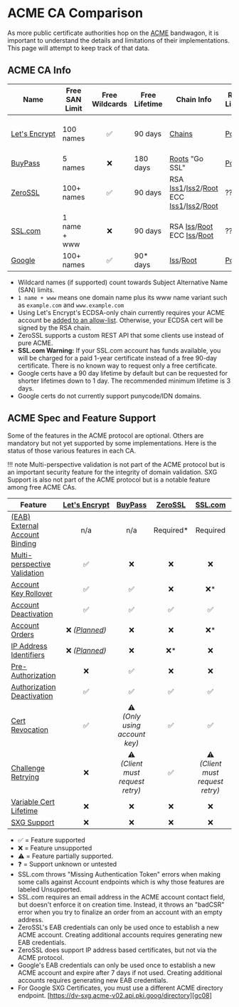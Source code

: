 # ACME CA Comparison

As more public certificate authorities hop on the [ACME][rfc00] bandwagon, it is important to understand the details and limitations of their implementations. This page will attempt to keep track of that data.

## ACME CA Info

| Name                       | Free SAN Limit | Free Wildcards     | Free Lifetime | Chain Info                                                                           | Rate Limits    | Directory Endpoint           | Notes                                                    |
| ----                       | -------------- | :------------:     | ------------- | ----------                                                                           | -----------    | ------------------           | -----                                                    |
| [Let's&nbsp;Encrypt][le01] | 100 names      | :white_check_mark: | 90 days       | [Chains][le06]                                                                       | [Policy][le02] | [RSA + ECC][le10]            | [Service Status][le09]<br />[Staging Environment][le03]  |
| [BuyPass][bp01]            | 5 names        | :x:                | 180 days      | [Roots][bp04] "Go SSL"                                                               | [Policy][bp02] | [RSA + ECC][bp05]            | [Test Environment][bp03]                                 |
| [ZeroSSL][z01]             | 100+ names     | :white_check_mark: | 90 days       | RSA [Iss1][z02]/[Iss2][z03]/[Root][z04]<br />ECC [Iss1][z05]/[Iss2][z06]/[Root][z07] | ??             | [RSA + ECC][z08]             | [Staging Endpoint][gc06]<br />[Quick Start][gc07]        |
| [SSL.com][ss01]            | 1 name + www   | :x:                | 90 days       | RSA [Iss][ss02]/[Root][ss03]<br />ECC [Iss][ss06]/[Root][ss07]                       | ??             | [RSA][ss04]<br />[ECC][ss05] | See Warning below                                        |
| [Google][gc01]             | 100+ names     | :white_check_mark: | 90* days      | [Iss][gc02]/[Root][gc03]                                                             | [Policy][gc04] | [RSA + ECC][gc05]            | See Notes below                                          |

* Wildcard names (if supported) count towards Subject Alternative Name (SAN) limits.
* `1 name + www` means one domain name plus its www name variant such as `example.com` and `www.example.com`
* Using Let's Encrypt's ECDSA-only chain currently requires your ACME account be [added to an allow-list](https://community.letsencrypt.org/t/ecdsa-availability-in-production-environment/150679). Otherwise, your ECDSA cert will be signed by the RSA chain.
* ZeroSSL supports a custom REST API that some clients use instead of pure ACME.
* **SSL.com Warning:** If your SSL.com account has funds available, you will be charged for a paid 1-year certificate instead of a free 90-day certificate. There is no known way to request only a free certificate.
* Google certs have a 90 day lifetime by default but can be requested for shorter lifetimes down to 1 day. The recommended minimum lifetime is 3 days.
* Google certs do not currently support punycode/IDN domains.

## ACME Spec and Feature Support

Some of the features in the ACME protocol are optional. Others are mandatory but not yet supported by some implementations. Here is the status of those various features in each CA.

!!! note
    Multi-perspective validation is not part of the ACME protocol but is an important security feature for the integrity of domain validation.
    SXG Support is also not part of the ACME protocol but is a notable feature among free ACME CAs.

| Feature                                      | [Let's&nbsp;Encrypt][le01] | [BuyPass][bp01]                              | [ZeroSSL][z01]     | [SSL.com][ss01]                              | [Google][gc01]      |
| -------                                      | :------------------------: | :-------------:                              | :------------:     | :-------------:                              | :------------:      |
| [(EAB) External<br />Account Binding][rfc01] | n/a                        | n/a                                          | Required*          | Required                                     | Required*           |
| [Multi-perspective<br />Validation][le05]    | :white_check_mark:         | :x:                                          | :x:                | :x:                                          | :white_check_mark:  |
| [Account<br />Key Rollover][rfc02]           | :white_check_mark:         | :white_check_mark:                           | :x:                | :x:*                                         | :white_check_mark:  |
| [Account<br />Deactivation][rfc03]           | :white_check_mark:         | :white_check_mark:                           | :white_check_mark: | :white_check_mark:                           | :white_check_mark:  |
| [Account<br />Orders][rfc04]                 | :x: *([Planned][le07])*    | :x:                                          | :x:                | :x:*                                         | :x:                 |
| [IP Address<br />Identifiers][rfc05]         | :x: *([Planned][le08])*    | :x:                                          | :x:*               | :x:                                          | :x:                 |
| [Pre-Authorization][rfc06]                   | :x:                        | :white_check_mark:                           | :x:                | :x:                                          | :x:                 |
| [Authorization<br />Deactivation][rfc07]     | :white_check_mark:         | :white_check_mark:                           | :white_check_mark: | :white_check_mark:                           | :white_check_mark:  |
| [Cert<br />Revocation][rfc08]                | :white_check_mark:         | :warning:<br />*(Only using account key)*    | :white_check_mark: | :white_check_mark:                           | :white_check_mark:  |
| [Challenge<br />Retrying][rfc09]             | :x:                        | :warning:<br />*(Client must request retry)* | :white_check_mark: | :warning:<br />*(Client must request retry)* | :x:                 |
| [Variable Cert Lifetime][rfc10]              | :x:                        | :x:                                          | :x:                | :x:                                          | :white_check_mark:  |
| [SXG Support][gc09]                          | :x:                        | :x:                                          | :x:                | :x:                                          | :white_check_mark:* |


* :white_check_mark: = Feature supported
* :x: = Feature unsupported
* :warning: = Feature partially supported.
* :question: = Support unknown or untested
* SSL.com throws "Missing Authentication Token" errors when making some calls against Account endpoints which is why those features are labeled Unsupported.
* SSL.com requires an email address in the ACME account contact field, but doesn't enforce it on creation time. Instead, it throws an "badCSR" error when you try to finalize an order from an account with an empty address.
* ZeroSSL's EAB credentials can only be used once to establish a new ACME account. Creating additional accounts requires generating new EAB credentials.
* ZeroSSL does support IP address based certificates, but not via the ACME protocol.
* Google's EAB credentials can only be used once to establish a new ACME account and expire after 7 days if not used. Creating additional accounts requires generating new EAB credentials.
* For Google SXG Certificates, you must use a different ACME directory endpoint. [https://dv-sxg.acme-v02.api.pki.goog/directory][gc08]


[wk01]: https://en.wikipedia.org/wiki/Domain-validated_certificate
[le01]: https://letsencrypt.org/
[le02]: https://letsencrypt.org/docs/rate-limits/
[le03]: https://letsencrypt.org/docs/staging-environment/
[le04]: https://acme-v02.api.letsencrypt.org/directory
[le05]: https://letsencrypt.org/2020/02/19/multi-perspective-validation.html
[le06]: https://letsencrypt.org/certificates/
[le07]: https://github.com/letsencrypt/boulder/issues/3335
[le08]: https://github.com/letsencrypt/boulder/issues/2706
[le09]: https://letsencrypt.status.io/
[le10]: https://acme-v02.api.letsencrypt.org/directory
[rfc00]: https://datatracker.ietf.org/doc/html/rfc8555
[rfc01]: https://datatracker.ietf.org/doc/html/rfc8555#section-7.3.4
[rfc02]: https://datatracker.ietf.org/doc/html/rfc8555#section-7.3.5
[rfc03]: https://datatracker.ietf.org/doc/html/rfc8555#section-7.3.6
[rfc04]: https://datatracker.ietf.org/doc/html/rfc8555#section-7.1.2.1
[rfc05]: https://datatracker.ietf.org/doc/html/rfc8738
[rfc06]: https://datatracker.ietf.org/doc/html/rfc8555#section-7.4.1
[rfc07]: https://datatracker.ietf.org/doc/html/rfc8555#section-7.5.2
[rfc08]: https://datatracker.ietf.org/doc/html/rfc8555#section-7.6
[rfc09]: https://datatracker.ietf.org/doc/html/rfc8555#section-8.2
[rfc10]: https://datatracker.ietf.org/doc/html/rfc8555#section-7.1.3
[bp01]: https://www.buypass.com/
[bp02]: https://community.buypass.com/t/m2r5cj/rate-limits
[bp03]: https://api.test4.buypass.no/acme/directory
[bp04]: https://www.buypass.com/security/buypass-root-certificates
[bp05]: https://api.buypass.com/acme/directory
[z01]: https://zerossl.com/
[z02]: https://crt.sh/?q=c81a8bd1f9cf6d84c525f378ca1d3f8c30770e34
[z03]: https://crt.sh/?q=d89e3bd43d5d909b47a18977aa9d5ce36cee184c
[z04]: https://crt.sh/?q=d1eb23a46d17d68fd92564c2f1f1601764d8e349
[z05]: https://crt.sh/?q=7f95276d4951499fd756df344aa24fb38ceaf678
[z06]: https://crt.sh/?q=ca7788c32da1e4b7863a4fb57d00b55ddacbc7f9
[z07]: https://crt.sh/?q=d1eb23a46d17d68fd92564c2f1f1601764d8e349
[z08]: https://acme.zerossl.com/v2/DV90
[ss01]: https://www.ssl.com/
[ss02]: https://crt.sh/?q=33ee4e370a8d90fd4b1445e672226c4b829cc6d2
[ss03]: https://crt.sh/?q=b7ab3308d1ea4477ba1480125a6fbda936490cbb
[ss04]: https://acme.ssl.com/sslcom-dv-rsa
[ss05]: https://acme.ssl.com/sslcom-dv-ecc
[ss06]: https://crt.sh/?q=9219612e901c4904f9835ee8c2add54ff0b797fd
[ss07]: https://crt.sh/?q=c3197c3924e654af1bc4ab20957ae2c30e13026a
[gc01]: https://cloud.google.com/certificate-manager/docs/public-ca
[gc02]: https://crt.sh/?q=9c0b252a678a087fbee496a44377f7556ac605e7
[gc03]: https://crt.sh/?q=e1c950e6ef22f84c5645728b922060d7d5a7a3e8
[gc04]: https://cloud.google.com/certificate-manager/docs/quotas
[gc05]: https://dv.acme-v02.api.pki.goog/directory
[gc06]: https://dv.acme-v02.test-api.pki.goog/directory
[gc07]: https://cloud.google.com/certificate-manager/docs/public-ca-tutorial
[gc08]: https://dv-sxg.acme-v02.api.pki.goog/directory
[gc09]: https://web.dev/signed-exchanges/
